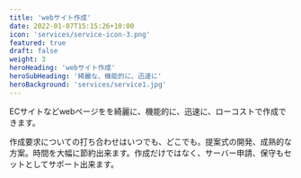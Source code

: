 ```yaml
---
title: 'webサイト作成'
date: 2022-01-07T15:15:26+10:00
icon: 'services/service-icon-3.png'
featured: true
draft: false
weight: 3
heroHeading: 'webサイト作成'
heroSubHeading: '綺麗な、機能的に、迅速に'
heroBackground: 'services/service1.jpg'
---
```




ECサイトなどwebページをを綺麗に、機能的に、迅速に、ローコストで作成できます。

作成要求についての打ち合わせはいつでも、どこでも。提案式の開発、成熟的な方案。時間を大幅に節約出来ます。作成だけではなく、サーバー申請、保守もセットとしてサポート出来ます。
